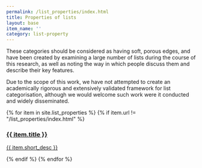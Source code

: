 ```yaml
---
permalink: /list_properties/index.html
title: Properties of lists
layout: base
item_name: ''
category: list-property
---
```


These categories should be considered as having soft, porous edges, and have been created by examining a large number of lists during the course of this research, as well as noting the way in which people discuss them and describe their key features.

Due to the scope of this work, we have not attempted to create an academically rigorous and extensively validated framework for list categorisation, although we would welcome such work were it conducted and widely disseminated.


<div class="container">
<div class="fukol-grid">

{% for item in site.list_properties %}
{% if item.url != "/list_properties/index.html" %}
<div class="card odi-{% cycle "purple", "orange", "pink", "light-blue", "red" %}">
<a href="{{ site.baseurl }}{{ item.url }}">
<h3 class="card-header">
{{ item.title }}
</h3>
<div class="card-body">
<p>{{ item.short_desc }}</p>
</div>
</a>
</div>
{% endif %}
{% endfor %}


</div>
</div>
